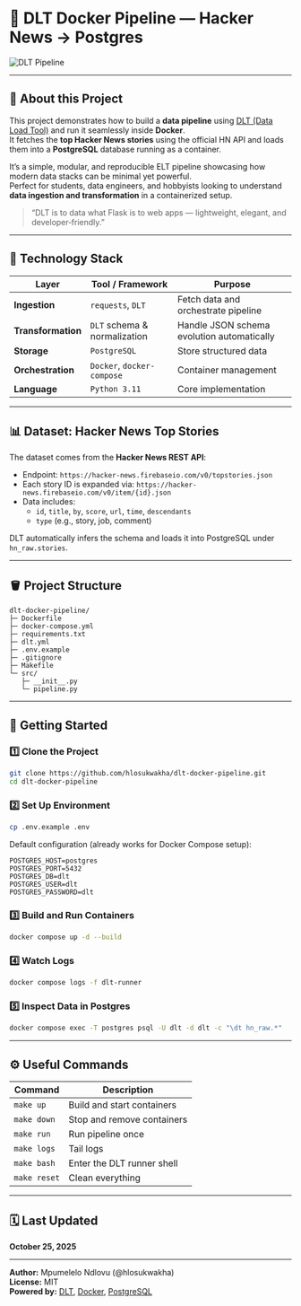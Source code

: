
# 🚀 DLT Docker Pipeline — Hacker News → Postgres

![DLT Pipeline](https://img.shields.io/badge/DLT-Pipeline-blue?logo=docker&style=for-the-badge)

---

## 📝 About this Project

This project demonstrates how to build a **data pipeline** using [DLT (Data Load Tool)](https://dlthub.com) and run it seamlessly inside **Docker**.  
It fetches the **top Hacker News stories** using the official HN API and loads them into a **PostgreSQL** database running as a container.

It’s a simple, modular, and reproducible ELT pipeline showcasing how modern data stacks can be minimal yet powerful.  
Perfect for students, data engineers, and hobbyists looking to understand **data ingestion and transformation** in a containerized setup.

> “DLT is to data what Flask is to web apps — lightweight, elegant, and developer‑friendly.”

---

## 🧠 Technology Stack

| Layer | Tool / Framework | Purpose |
|-------|------------------|----------|
| **Ingestion** | `requests`, `DLT` | Fetch data and orchestrate pipeline |
| **Transformation** | `DLT` schema & normalization | Handle JSON schema evolution automatically |
| **Storage** | `PostgreSQL` | Store structured data |
| **Orchestration** | `Docker`, `docker-compose` | Container management |
| **Language** | `Python 3.11` | Core implementation |

---

## 📊 Dataset: Hacker News Top Stories

The dataset comes from the **Hacker News REST API**:

- Endpoint: `https://hacker-news.firebaseio.com/v0/topstories.json`
- Each story ID is expanded via: `https://hacker-news.firebaseio.com/v0/item/{id}.json`
- Data includes:
  - `id`, `title`, `by`, `score`, `url`, `time`, `descendants`
  - `type` (e.g., story, job, comment)

DLT automatically infers the schema and loads it into PostgreSQL under `hn_raw.stories`.

---

## 🪣 Project Structure

```
dlt-docker-pipeline/
├─ Dockerfile
├─ docker-compose.yml
├─ requirements.txt
├─ dlt.yml
├─ .env.example
├─ .gitignore
├─ Makefile
└─ src/
   ├─ __init__.py
   └─ pipeline.py
```

---

## 🧰 Getting Started

### 1️⃣ Clone the Project

```bash
git clone https://github.com/hlosukwakha/dlt-docker-pipeline.git
cd dlt-docker-pipeline
```

### 2️⃣ Set Up Environment

```bash
cp .env.example .env
```

Default configuration (already works for Docker Compose setup):

```env
POSTGRES_HOST=postgres
POSTGRES_PORT=5432
POSTGRES_DB=dlt
POSTGRES_USER=dlt
POSTGRES_PASSWORD=dlt
```

### 3️⃣ Build and Run Containers

```bash
docker compose up -d --build
```

### 4️⃣ Watch Logs

```bash
docker compose logs -f dlt-runner
```

### 5️⃣ Inspect Data in Postgres

```bash
docker compose exec -T postgres psql -U dlt -d dlt -c "\dt hn_raw.*"
```

---

## ⚙️ Useful Commands

| Command | Description |
|----------|--------------|
| `make up` | Build and start containers |
| `make down` | Stop and remove containers |
| `make run` | Run pipeline once |
| `make logs` | Tail logs |
| `make bash` | Enter the DLT runner shell |
| `make reset` | Clean everything |

---



## 🗓️ Last Updated
**October 25, 2025**

---

**Author:** Mpumelelo Ndlovu (@hlosukwakha)  
**License:** MIT  
**Powered by:** [DLT](https://dlthub.com), [Docker](https://www.docker.com), [PostgreSQL](https://www.postgresql.org)
